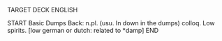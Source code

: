 TARGET DECK
ENGLISH

START
Basic
Dumps
Back: n.pl. (usu. In down in the dumps) colloq. Low spirits. [low german or dutch: related to *damp]
END
